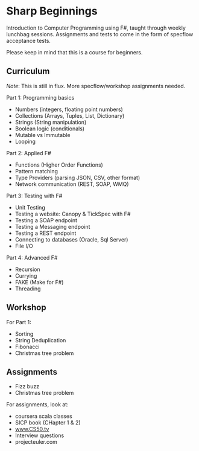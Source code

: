 Sharp Beginnings
===============

Introduction to Computer Programming using F#, taught through weekly lunchbag sessions. Assignments and tests to come in the form of specflow acceptance tests.

Please keep in mind that this is a course for beginners.

Curriculum
---------------

*Note*: This is still in flux. More specflow/workshop assignments needed.

Part 1: Programming basics
- Numbers (integers, floating point numbers)
- Collections (Arrays, Tuples, List, Dictionary)
- Strings (String manipulation)
- Boolean logic (conditionals)
- Mutable vs Immutable
- Looping

Part 2: Applied F#
- Functions (Higher Order Functions)
- Pattern matching
- Type Providers (parsing JSON, CSV, other format)
- Network communication (REST, SOAP, WMQ)

Part 3: Testing with F#
- Unit Testing
- Testing a website: Canopy & TickSpec with F#
- Testing a SOAP endpoint
- Testing a Messaging endpoint
- Testing a REST endpoint
- Connecting to databases (Oracle, Sql Server)
- File I/O

Part 4: Advanced F#
- Recursion
- Currying
- FAKE (Make for F#)
- Threading
 
Workshop
---------

For Part 1:
- Sorting
- String Deduplication
- Fibonacci
- Christmas tree problem

Assignments
------------
- Fizz buzz
- Christmas tree problem

For assignments, look at:
- coursera scala classes
- SICP book (CHapter 1 & 2)
- www.CS50.tv
- Interview questions
- projecteuler.com
